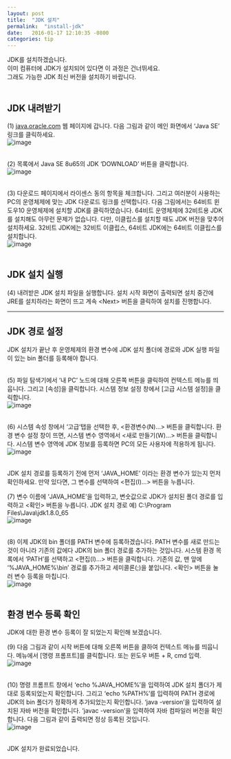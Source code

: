 ```yaml
---
layout: post
title:  "JDK 설치"
permalink:  "install-jdk"
date:   2016-01-17 12:10:35 -0800
categories: tip
---
```


JDK를 설치하겠습니다.<br />
이미 컴퓨터에 JDK가 설치되어 있다면 이 과정은 건너뛰세요.<br />
그래도 가능한 JDK 최신 버전을 설치하기 바랍니다.<br />
<br />


## JDK 내려받기

(1) [java.oracle.com](http://java.oracle.com)&nbsp;웹 페이지에 갑니다. 다음 그림과 같이 메인 화면에서 ‘Java SE’ 링크를 클릭하세요.<br />
![image](https://40.media.tumblr.com/d9543aeeeb99a69db451fec393a05fe9/tumblr_inline_nzrpe9U0LK1tg5174_540.png)<br />
<br />


(2) 목록에서 Java SE 8u65의 JDK ‘DOWNLOAD’ 버튼을 클릭합니다.<br />
![image](https://41.media.tumblr.com/81fbecc6bde33be9274a8b678a84ff6d/tumblr_inline_nzrpffK4uk1tg5174_540.png)<br />
<br />


(3) 다운로드 페이지에서 라이센스 동의 항목을 체크합니다. 그리고 여러분이 사용하는 PC의 운영체제에 맞는 JDK 다운로드 링크를 선택합니다. 다음 그림에서는 64비트 윈도우10 운영체제에 설치할 JDK를 클릭하였습니다. 64비트 운영체제에 32비트용 JDK를 설치해도 아무런 문제가 없습니다. 다만, 이클립스를 설치할 때도 JDK 버전을 맞추어 설치하세요. 32비트 JDK에는 32비트 이클립스, 64비트 JDK에는 64비트 이클립스를 설치합니다.<br />
![image](https://41.media.tumblr.com/92d080f44e947ff8b6d3b4fe419cd8d3/tumblr_inline_nzrphspFHO1tg5174_540.png)<br />
<br />


## JDK 설치 실행

(4) 내려받은 JDK 설치 파일을 실행합니다. 설치 시작 화면이 출력되면 설치 중간에 JRE를 설치하라는 화면이 뜨고 계속 &lt;Next&gt; 버튼을 클릭하여 설치를 진행합니다.

* * *

## JDK 경로 설정

JDK 설치가 끝난 후 운영체제의 환경 변수에 JDK 설치 폴더에 경로와 JDK 실행 파일이 있는 bin 폴더를 등록해야 합니다.<br />
<br />


(5) 파일 탐색기에서 ‘내 PC’ 노드에 대해 오른쪽 버튼을 클릭하여 컨텍스트 메뉴를 띄웁니다. 그리고 [속성]을 클릭합니다. 시스템 정보 설정 창에서 [고급 시스템 설정]을 클릭합니다.<br />
![image](https://40.media.tumblr.com/e4eb4939d4aa6f20faa5e70b6dda59bd/tumblr_inline_nzrpscRMGK1tg5174_540.png)<br />
<br />


(6) 시스템 속성 창에서 ‘고급‘탭을 선택한 후, &lt;환경변수(N)...&gt; 버튼을 클릭합니다. 환경 변수 설정 창이 뜨면, 시스템 변수 영역에서 &lt;새로 만들기(W)...&gt; 버튼을 클릭합니다. 시스템 변수 영역에 JDK 정보를 등록하면 PC의 모든 사용자에 적용하게 됩니다. <br />
![image](https://41.media.tumblr.com/03a7c9a61e87a9c6988ba5a009e1decc/tumblr_inline_nzrq05LOQl1tg5174_540.png)<br />
<br />


JDK 설치 경로를 등록하기 전에 먼저 ‘JAVA_HOME’ 이라는 환경 변수가 있는지 먼저 확인하세요. 만약 있다면, 그 변수를 선택하여 &lt;편집(I)...&gt; 버튼을 누릅니다.<br />

(7) 변수 이름에 ‘JAVA_HOME’을 입력하고, 변숫값으로 JDK가 설치된 폴더 경로를 입력하고 &lt;확인&gt; 버튼을 누릅니다. JDK 설치 경로 예) C:\Program Files\Java\jdk1.8.0_65<br />
![image](https://41.media.tumblr.com/38cccec3b5c961d4e1f31b753eadc208/tumblr_inline_nzrq4owjr31tg5174_540.png)<br />
<br />


(8) 이제 JDK의 bin 폴더를 PATH 변수에 등록하겠습니다. PATH 변수를 새로 만드는 것이 아니라 기존의 값에다 JDK의&nbsp;bin 폴더 경로를 추가하는 것입니다. 시스템 환경 목록에서 ‘PATH’를 선택하고 &lt;편집(I)...&gt; 버튼을 클릭합니다. 기존의 값, 맨 앞에 ‘%JAVA_HOME%\bin’ 경로를 추가하고 세미콜론(;)을 붙입니다. &lt;확인&gt; 버튼을 눌러 변수 등록을 마칩니다.<br />
![image](https://40.media.tumblr.com/81eebe37034c3d5e9b940421ccb7536d/tumblr_inline_nzrq8vwEea1tg5174_540.png)<br />
<br />


## 환경 변수 등록 확인

JDK에 대한 환경 변수 등록이 잘 되었는지 확인해 보겠습니다.<br />



(9) 다음 그림과 같이 시작 버튼에 대해 오른쪽 버튼을 클하여 컨텍스트 메뉴를 띄웁니다. 메뉴에서 [명령 프롬프트]를 클릭합니다. 또는 윈도우 버튼 + R, cmd 입력.<br />
![image](https://41.media.tumblr.com/c6c84d34b7c0ba7d8b10e33c9fd7f6ac/tumblr_inline_nzrqj9KOyP1tg5174_540.png)<br />
<br />


(10) 명령 프롬프트 창에서 ‘echo %JAVA_HOME%’을 입력하여 JDK 설치 폴더가 제대로 등록되었는지 확인합니다. 그리고 ‘echo %PATH%’를 입력하여 PATH 경로에 JDK의 bin 폴더가 정확하게 추가되었는지 확인합니다. ‘java -version’을 입력하여 설치된 자바 버전을 확인합니다. ‘javac -version’을 입력하여 자바 컴파일러 버전을 확인합니다. 다음 그림과 같이 출력되면 정상 등록된 것입니다.<br />
![image](https://40.media.tumblr.com/8adedbb7e441f3178808b36b99d3355b/tumblr_inline_nzrqm0ClHk1tg5174_540.png)<br />
<br />


JDK 설치가 완료되었습니다.
